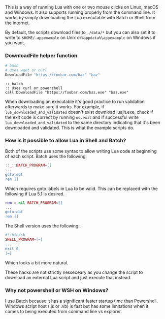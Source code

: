 This is a way of running Lua with one or two mouse clicks on Linux, macOS and 
Windows. It also supports running properly from the command line. It works 
by simply downloading the Lua executable with Batch or Shell from the internet.

By default, the scripts download files to `./data/*` but you can also set it to 
write to `$HOME/.appexample` on Unix or`%appdata%\appexample` on Windows
if you want.

### DownloadFile helper function
```bash
# bash
# Uses wget or curl
DownloadFile "https://foobar.com/baz" "baz"
```

```batch
:: batch
:: Uses curl or powershell
call:DownloadFile "https://foobar.com/baz.exe" "baz.exe"
```
When downloading an executable it's good practice to run validation afterwards 
to make sure it works. For example, if `lua_downloaded_and_validated` 
doesn't exist download luajit.exe, check if the exit code is correct by running
`os.exit` and if successful write `lua_downloaded_and_validated` to the same 
directory indicating that it's been downloaded and validated. This is what
the example scripts do.

### How is it possible to allow Lua in Shell and Batch?
Both of the scripts use some syntax to allow writing Lua code at beginning of each script. 
Batch uses the following:
```lua
::_::BATCH_PROGRAM=[[
...
goto:eof
rem ]]
```

Which requires goto labels in Lua to be valid. This can be replaced with the following 
if Lua 5.1 is desired.
```lua
rem = nil BATCH_PROGRAM=[[
...
goto:eof
rem ]]
```

The Shell version uses the following:
```lua
#!/bin/sh
SHELL_PROGRAM=[=[
...
exit 0
]=]
```
Which looks a bit more natural.

These hacks are not strictly nesseceary as you change the script
to download an external Lua script and just execute that instead.

### Why not powershell or WSH on Windows?
I use Batch because it has a significant faster startup time than Powershell. 
Windows script host (.js or .vb) is fast but has some limitations when it comes 
to being executed from command line vs explorer. 


